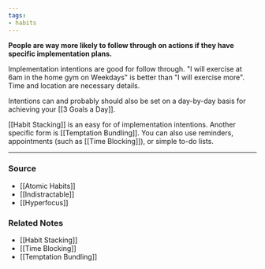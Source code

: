 ```yaml
---
tags:
- habits
---
```

**People are way more likely to follow through on actions if they have specific implementation plans.**

Implementation intentions are good for follow through. "I will exercise at 6am in the home gym on Weekdays" is better than "I will exercise more". Time and location are necessary details.

Intentions can and probably should also be set on a day-by-day basis for achieving your [[3 Goals a Day]]. 

[[Habit Stacking]] is an easy for of implementation intentions. Another specific form is [[Temptation Bundling]]. You can also use reminders, appointments (such as [[Time Blocking]]), or simple to-do lists.

---

### Source
- [[Atomic Habits]]
- [[Indistractable]]
- [[Hyperfocus]]

### Related Notes
- [[Habit Stacking]]
- [[Time Blocking]]
- [[Temptation Bundling]]